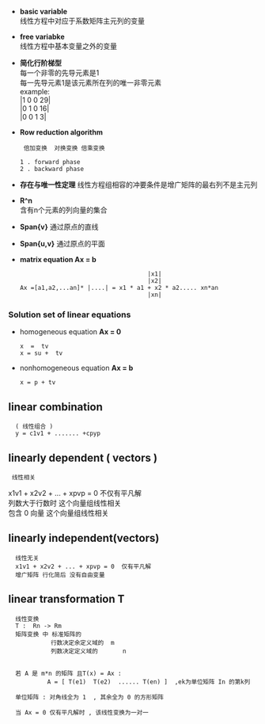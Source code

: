  * **basic variable**  
  线性方程中对应于系数矩阵主元列的变量

  * **free variabke**   
    线性方程中基本变量之外的变量

* **简化行阶梯型**  
      每一个非零的先导元素是1  
      每一先导元素1是该元素所在列的唯一非零元素  
      example:  
      |1    0    0    29|  
      |0    1   0   16|  
      |0    0   1     3|  


 * **Row reduction algorithm**  
    ```
     倍加变换  对换变换 倍乘变换

    1 . forward phase
    2 . backward phase
    ```
* **存在与唯一性定理**
   线性方程组相容的冲要条件是增广矩阵的最右列不是主元列

* **R^n**  
   含有n个元素的列向量的集合
* **Span{v}**
   通过原点的直线
* **Span{u,v}**
   通过原点的平面

* **matrix  equation Ax = b**  
   ```  
                                       |x1|
                                       |x2|
   Ax =[a1,a2,...an]* |....| = x1 * a1 + x2 * a2..... xn*an
                                       |xn|

   ```    
 ### Solution set of linear equations  
* homogeneous equation  **Ax = 0**  
  ```   
  x  =  tv
  x = su +  tv
  ```   
* nonhomogeneous  equation  **Ax = b** 
   ```  
   x = p + tv

   ```  

##  linear combination  
      ( 线性组合 )   
      y = c1v1 + ....... +cpyp  

 ## linearly dependent ( vectors )  
     线性相关  
   x1v1 + x2v2 + ... + xpvp = 0  不仅有平凡解  
   列数大于行数时 这个向量组线性相关  
   包含 0 向量          这个向量组线性相关  

 ## linearly independent(vectors)  
      线性无关  
      x1v1 + x2v2 + ... + xpvp = 0  仅有平凡解  
      增广矩阵 行化简后 没有自由变量  

## linear  transformation T  
      线性变换
      T :  Rn -> Rm   
      矩阵变换 中 标准矩阵的
                行数决定余定义域的  m  
                列数决定定义域的       n  


      若 A 是 m*n 的矩阵 且T(x) = Ax :   
               A = [ T(e1)  T(e2)  ...... T(en) ]  ,ek为单位矩阵 In 的第k列 

      单位矩阵 : 对角线全为 1  , 其余全为 0 的方形矩阵

      当 Ax = 0 仅有平凡解时 , 该线性变换为一对一 